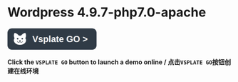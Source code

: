 # Wordpress 4.9.7-php7.0-apache

<a href="https://www.vsplate.com/?docker-compose=https://github.com/vsplate/dcenvs/wordpress/4.9.7-php7.0-apache"><img alt="VSPLATE GO" src="https://raw.githubusercontent.com/vsplate/images/master/vsgo_btn.png" width="200px"></a>

**Click the `VSPLATE GO` button to launch a demo online / 点击`VSPLATE GO`按钮创建在线环境**